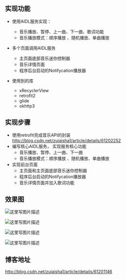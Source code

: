 
## 实现功能
* 使用AIDL服务实现：

    * 音乐播放、暂停、上一曲、下一曲、歌词功能
    * 音乐播放模式：顺序播放 、随机播放、单曲播放 

* 多个页面调用AIDL服务
    * 主页面底部音乐迷你控制器
    * 音乐详情页面
    * 程序后台启动的Notifycation播放器

* 使用到的库
    * xRecyclerView
    * retrofit2
    * glide
    * okhttp3
## 实现步骤
* 使用retrofit完成音乐API的封装
	http://blog.csdn.net/zuiaisha1/article/details/61202252
* 编写核心AIDL服务， 实现服务核心功能
    * 音乐播放、暂停、上一曲、下一曲
    * 音乐播放模式：顺序播放 、随机播放、单曲播放 
* 实现前台页面
    * 主页面和主页面底部音乐迷你控制器
    * 程序后台启动的Notifycation播放器
    * 音乐详情页面并加入歌词功能
    
## 效果图
    
   ![这里写图片描述](http://img.blog.csdn.net/20170310171821364?watermark/2/text/aHR0cDovL2Jsb2cuY3Nkbi5uZXQvenVpYWlzaGEx/font/5a6L5L2T/fontsize/400/fill/I0JBQkFCMA==/dissolve/70/gravity/SouthEast)
   
   ![这里写图片描述](http://img.blog.csdn.net/20170310171840817?watermark/2/text/aHR0cDovL2Jsb2cuY3Nkbi5uZXQvenVpYWlzaGEx/font/5a6L5L2T/fontsize/400/fill/I0JBQkFCMA==/dissolve/70/gravity/SouthEast)

![这里写图片描述](http://img.blog.csdn.net/20170310171926233?watermark/2/text/aHR0cDovL2Jsb2cuY3Nkbi5uZXQvenVpYWlzaGEx/font/5a6L5L2T/fontsize/400/fill/I0JBQkFCMA==/dissolve/70/gravity/SouthEast)
	
   ![这里写图片描述](http://img.blog.csdn.net/20170310171936740?watermark/2/text/aHR0cDovL2Jsb2cuY3Nkbi5uZXQvenVpYWlzaGEx/font/5a6L5L2T/fontsize/400/fill/I0JBQkFCMA==/dissolve/70/gravity/SouthEast)



## 博客地址
http://blog.csdn.net/zuiaisha1/article/details/61201146
